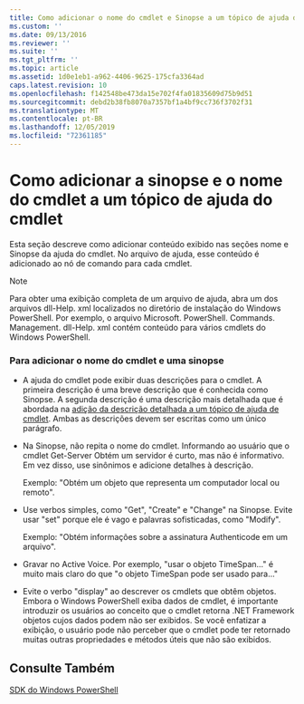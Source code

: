 ```yaml
---
title: Como adicionar o nome do cmdlet e Sinopse a um tópico de ajuda de cmdlet | Microsoft Docs
ms.custom: ''
ms.date: 09/13/2016
ms.reviewer: ''
ms.suite: ''
ms.tgt_pltfrm: ''
ms.topic: article
ms.assetid: 1d0e1eb1-a962-4406-9625-175cfa3364ad
caps.latest.revision: 10
ms.openlocfilehash: f142548be473da15e702f4fa01835609d75b9d51
ms.sourcegitcommit: debd2b38fb8070a7357bf1a4bf9cc736f3702f31
ms.translationtype: MT
ms.contentlocale: pt-BR
ms.lasthandoff: 12/05/2019
ms.locfileid: "72361185"
---
```

# <a name="how-to-add-the-cmdlet-name-and-synopsis-to-a-cmdlet-help-topic"></a>Como adicionar a sinopse e o nome do cmdlet a um tópico de ajuda do cmdlet

Esta seção descreve como adicionar conteúdo exibido nas seções nome e Sinopse da ajuda do cmdlet. No arquivo de ajuda, esse conteúdo é adicionado ao nó de comando para cada cmdlet.

> [!NOTE]
> Para obter uma exibição completa de um arquivo de ajuda, abra um dos arquivos dll-Help. xml localizados no diretório de instalação do Windows PowerShell. Por exemplo, o arquivo Microsoft. PowerShell. Commands. Management. dll-Help. xml contém conteúdo para vários cmdlets do Windows PowerShell.

### <a name="to-add-the-cmdlet-name-and-a-synopsis"></a>Para adicionar o nome do cmdlet e uma sinopse

- A ajuda do cmdlet pode exibir duas descrições para o cmdlet. A primeira descrição é uma breve descrição que é conhecida como Sinopse. A segunda descrição é uma descrição mais detalhada que é abordada na [adição da descrição detalhada a um tópico de ajuda de cmdlet](./how-to-add-a-cmdlet-description.md). Ambas as descrições devem ser escritas como um único parágrafo.

- Na Sinopse, não repita o nome do cmdlet. Informando ao usuário que o cmdlet Get-Server Obtém um servidor é curto, mas não é informativo. Em vez disso, use sinônimos e adicione detalhes à descrição.

  Exemplo: "Obtém um objeto que representa um computador local ou remoto".

- Use verbos simples, como "Get", "Create" e "Change" na Sinopse. Evite usar "set" porque ele é vago e palavras sofisticadas, como "Modify".

  Exemplo: "Obtém informações sobre a assinatura Authenticode em um arquivo".

- Gravar no Active Voice. Por exemplo, "usar o objeto TimeSpan..." é muito mais claro do que "o objeto TimeSpan pode ser usado para..."

- Evite o verbo "display" ao descrever os cmdlets que obtêm objetos. Embora o Windows PowerShell exiba dados de cmdlet, é importante introduzir os usuários ao conceito que o cmdlet retorna .NET Framework objetos cujos dados podem não ser exibidos. Se você enfatizar a exibição, o usuário pode não perceber que o cmdlet pode ter retornado muitas outras propriedades e métodos úteis que não são exibidos.

## <a name="see-also"></a>Consulte Também

 [SDK do Windows PowerShell](../windows-powershell-reference.md)